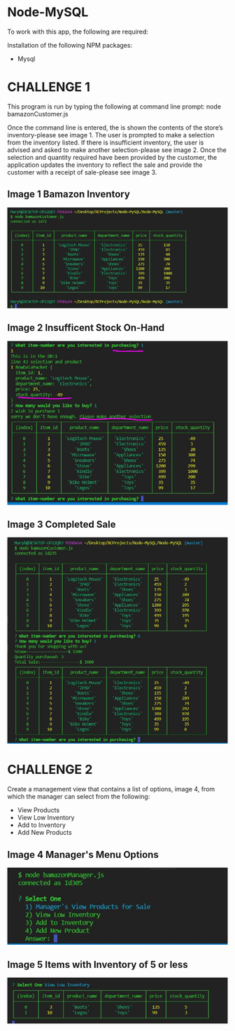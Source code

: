 # Node-MySQL


To work with this app, the following are required:


Installation of the following NPM packages:
* Mysql


# CHALLENGE 1

This program is run by typing the following at command line prompt:
node bamazonCustomer.js  

Once the command line is entered, the is shown the contents of the store’s inventory-please see image 1.
The user is prompted to make a selection from the inventory listed. If there is insufficient inventory, the user is advised and asked to make another selection-please see image 2.
Once the selection and quantity required have been provided by the customer, the application updates the inventory to reflect the sale and provide the customer with a receipt of sale-please see image 3.


## Image 1 Bamazon Inventory
![Bamazon Inventory](./images/inventory.jpg)




## Image 2 Insufficent Stock On-Hand
![Item not Available](./images/outofStock.jpg)



## Image 3 Completed Sale
![Completed Sale](./images/completedSale.jpg)

# CHALLENGE 2
Create a management view that contains a list of options, image 4, from which the manager can select from the following:
* View Products
* View Low Inventory
* Add to Inventory
* Add New Products




## Image 4 Manager's Menu Options
![Manager's Selection Options](./images/managerslst.jpg)



## Image 5 Items with Inventory of 5 or less
![Manager's Selection Options](./images/low-inventory.jpg)